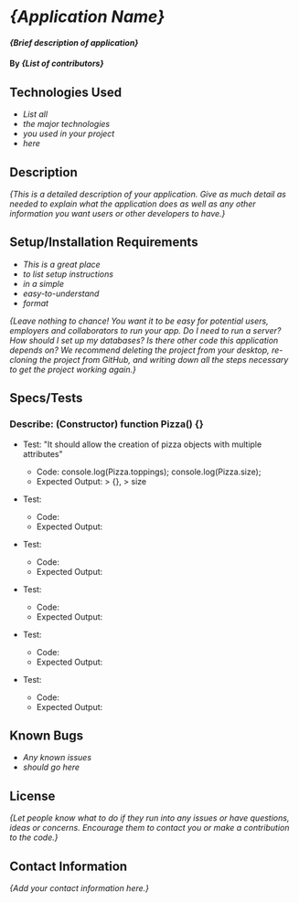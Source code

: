 # _{Application Name}_

#### _{Brief description of application}_

#### By _**{List of contributors}**_

## Technologies Used

* _List all_
* _the major technologies_
* _you used in your project_
* _here_

## Description

_{This is a detailed description of your application. Give as much detail as needed to explain what the application does as well as any other information you want users or other developers to have.}_

## Setup/Installation Requirements

* _This is a great place_
* _to list setup instructions_
* _in a simple_
* _easy-to-understand_
* _format_

_{Leave nothing to chance! You want it to be easy for potential users, employers and collaborators to run your app. Do I need to run a server? How should I set up my databases? Is there other code this application depends on? We recommend deleting the project from your desktop, re-cloning the project from GitHub, and writing down all the steps necessary to get the project working again.}_

## Specs/Tests

### Describe: (Constructor) function Pizza() {}

* Test: "It should allow the creation of pizza objects with multiple attributes"
  * Code: console.log(Pizza.toppings); console.log(Pizza.size);
  * Expected Output: > {}, > size

* Test: 
  * Code: 
  * Expected Output:

* Test:
  * Code: 
  * Expected Output:

* Test:
  * Code: 
  * Expected Output:

* Test:
  * Code: 
  * Expected Output:

* Test:
  * Code: 
  * Expected Output:

## Known Bugs

* _Any known issues_
* _should go here_

## License

_{Let people know what to do if they run into any issues or have questions, ideas or concerns.  Encourage them to contact you or make a contribution to the code.}_

## Contact Information

_{Add your contact information here.}_